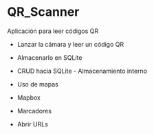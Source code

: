 # QR_Scanner
Aplicación para leer códigos QR

* Lanzar la cámara y leer un código QR

* Almacenarlo en SQLite

* CRUD hacia SQLite - Almacenamiento interno

* Uso de mapas

* Mapbox

* Marcadores

* Abrir URLs

